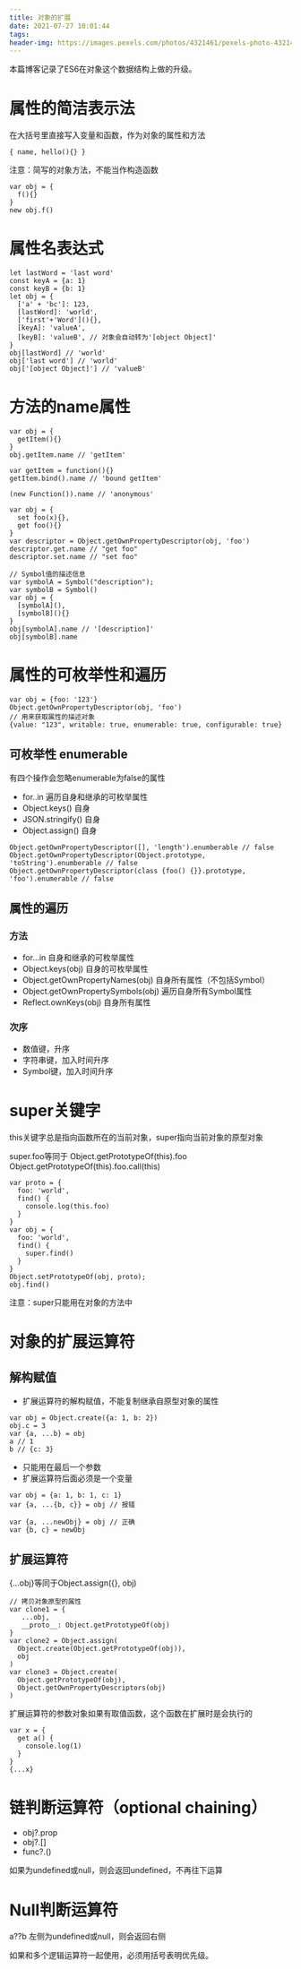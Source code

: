 ```yaml
---
title: 对象的扩展
date: 2021-07-27 10:01:44
tags:
header-img: https://images.pexels.com/photos/4321461/pexels-photo-4321461.jpeg?auto=compress&cs=tinysrgb&dpr=2&h=750&w=1260
---
```

本篇博客记录了ES6在对象这个数据结构上做的升级。
# 属性的简洁表示法
在大括号里直接写入变量和函数，作为对象的属性和方法
```
{ name, hello(){} }
```
注意：简写的对象方法，不能当作构造函数
```
var obj = {
  f(){}
}
new obj.f()
```

# 属性名表达式
```
let lastWord = 'last word'
const keyA = {a: 1}
const keyB = {b: 1}
let obj = {
  ['a' + 'bc']: 123,
  [lastWord]: 'world',
  ['first'+'Word'](){},
  [keyA]: 'valueA',
  [keyB]: 'valueB', // 对象会自动转为'[object Object]'
}
obj[lastWord] // 'world'
obj['last word'] // 'world'
obj['[object Object]'] // 'valueB'
```

# 方法的name属性
```
var obj = {
  getItem(){}
}
obj.getItem.name // 'getItem'

var getItem = function(){}
getItem.bind().name // 'bound getItem'

(new Function()).name // 'anonymous'

var obj = {
  set foo(x){},
  get foo(){}
}
var descriptor = Object.getOwnPropertyDescriptor(obj, 'foo')
descriptor.get.name // "get foo"
descriptor.set.name // "set foo"

// Symbol值的描述信息
var symbolA = Symbol("description");
var symbolB = Symbol()
var obj = {
  [symbolA](),
  [symbolB](){}
}
obj[symbolA].name // '[description]'
obj[symbolB].name
```

# 属性的可枚举性和遍历
```
var obj = {foo: '123'}
Object.getOwnPropertyDescriptor(obj, 'foo')
// 用来获取属性的描述对象
{value: "123", writable: true, enumerable: true, configurable: true}
```

## 可枚举性 enumerable
有四个操作会忽略enumerable为false的属性
- for..in 遍历自身和继承的可枚举属性
- Object.keys() 自身
- JSON.stringify() 自身
- Object.assign() 自身
```
Object.getOwnPropertyDescriptor([], 'length').enumberable // false
Object.getOwnPropertyDescriptor(Object.prototype, 'toString').enumberable // false
Object.getOwnPropertyDescriptor(class {foo() {}}.prototype, 'foo').enumerable // false
```

## 属性的遍历

### 方法
- for...in 自身和继承的可枚举属性
- Object.keys(obj) 自身的可枚举属性
- Object.getOwnPropertyNames(obj) 自身所有属性（不包括Symbol）
- Object.getOwnPropertySymbols(obj) 遍历自身所有Symbol属性
- Reflect.ownKeys(obj) 自身所有属性

### 次序
- 数值键，升序
- 字符串键，加入时间升序
- Symbol键，加入时间升序

# super关键字
this关键字总是指向函数所在的当前对象，super指向当前对象的原型对象

super.foo等同于
Object.getPrototypeOf(this).foo
Object.getPrototypeOf(this).foo.call(this)
```
var proto = {
  foo: 'world',
  find() {
    console.log(this.foo)
  }
}
var obj = {
  foo: 'world',
  find() {
    super.find()
  }
}
Object.setPrototypeOf(obj, proto);
obj.find()
```
注意：super只能用在对象的方法中

# 对象的扩展运算符

## 解构赋值
- 扩展运算符的解构赋值，不能复制继承自原型对象的属性
```
var obj = Object.create({a: 1, b: 2})
obj.c = 3
var {a, ...b} = obj
a // 1
b // {c: 3}
```
- 只能用在最后一个参数
- 扩展运算符后面必须是一个变量
```
var obj = {a: 1, b: 1, c: 1}
var {a, ...{b, c}} = obj // 报错

var {a, ...newObj} = obj // 正确
var {b, c} = newObj
```

## 扩展运算符
{...obj}等同于Object.assign({}, obj)
```
// 拷贝对象原型的属性
var clone1 = {
   ...obj,
   __proto__: Object.getPrototypeOf(obj)
}
var clone2 = Object.assign(
  Object.create(Object.getPrototypeOf(obj)),
  obj
)
var clone3 = Object.create(
  Object.getPrototypeOf(obj),
  Object.getOwnPropertyDescriptors(obj)
)
```
扩展运算符的参数对象如果有取值函数，这个函数在扩展时是会执行的
```
var x = {
  get a() {
    console.log(1)
  }
}
{...x}
```

# 链判断运算符（optional chaining）
- obj?.prop
- obj?.[]
- func?.()

如果为undefined或null，则会返回undefined，不再往下运算

# Null判断运算符
a??b
左侧为undefined或null，则会返回右侧

如果和多个逻辑运算符一起使用，必须用括号表明优先级。